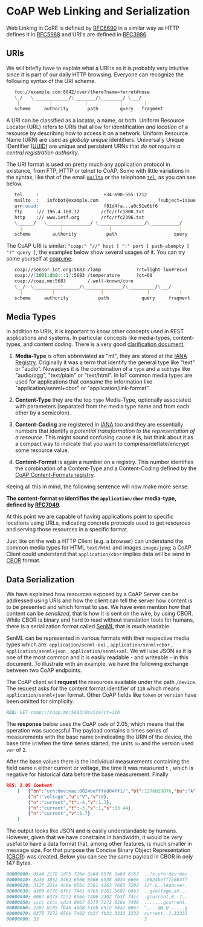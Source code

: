 # CoAP Web Linking and Serialization

Web Linking in CoRE is defined by [RFC6690](https://tools.ietf.org/html/rfc6690) in a similar way as HTTP defines it in [RFC5988](https://tools.ietf.org/html/rfc5988) and URI's are defined in [RFC3986](https://tools.ietf.org/html/rfc3986).

## URIs

We will briefly have to explain what a URI is as it is probably very intuitive since it is part of our daily HTTP browsing. Everyone can recognize the following syntax of the URI scheme.

```md
   foo://example.com:8042/over/there?name=ferret#nose
   \_/   \_____________/\________/\________/ \___/
    |           |            |            |        |
   scheme     authority       path        query   fragment
```

A URI can be classified as a locator, a name, or both. Uniform Resource Locator (URL) refers to URIs that allow for identification *and location* of a resource by describing how to access it on a network. Uniform Resource Name (URN) are used as *globally unique* identifiers. Universally Unique IDentifier ([UUID](https://tools.ietf.org/html/rfc4122)) are unique and persistent URNs that *do not require a central registration authority*.

The URI format is used on pretty much any application protocol in existance, from FTP, HTTP or telnet to CoAP. Some with little variations in the syntax, like that of the email [`mailto`](https://tools.ietf.org/html/rfc6068) or the telephone [`tel`](https://tools.ietf.org/html/rfc3966), as you can see below.

```md
   tel     :                        +34-690-555-1212
   mailto  :   infobot@example.com                      ?subject=issue
   urn:uuid:                        f81d4fa...a0c91e6bf6
   ftp     :// 196.4.160.12        /rfc/rfc1808.txt
   http    :// www.ietf.org        /rfc/rfc2396.txt
   \______/   \________________/ \_________________/\___________/
     |              |                 |                         |
   scheme        authority           path                     query
```

The CoAP URI is similar: `"coap:" "//" host [ ":" port ] path-abempty [ "?" query ]`, the examples below show several usages of it. You can try some yourself at [coap.me](http://coap.me).

```md
   coap://sensor.iot.org:5683 /lamp             ?rt=light-lux#rec=3
   coap://[2001:db8:::1]:5683 /temperature      ?ct=60
   coap://coap.me:5683        /.well-known/core
   \__/  \_________________/\______________/\__________/\___/
     |           |                 |                |           |
   scheme     authority           path            query     fragment
```

## Media Types

In addition to URIs, it is important to know other concepts used in REST applications and systems. In  particular concepts like media-types, content-types, and content coding. There is a very good [clarification document](https://tools.ietf.org/html/draft-bormann-core-media-content-type-format-00), 

1. **Media-Type** is often abbreviated as "mt", they are stored at the [IANA Registry](https://www.iana.org/assignments/media-types/media-types.xhtml). Originally it was a term that identify the general type like "text" or "audio". Nowadays it is the combination of a `type` and a `subtype` like "audio/ogg", "text/plain" or "text/html". In IoT common media types are used for applications that consume the information like "application/senml+cbor" or "application/link-format".

2. **Content-Type** they are the top `type` Media-Type, optionally associated with parameters (separated from the media type name and from each other by a semicolon).

3. **Content-Coding** are registered in [IANA](http://www.iana.org/assignments/http-parameters) too and they are essentially numbers that identify a *potential transformation to the representation of a resource*. This might sound confusing cause it is, but think about it as a compact way to indicate that you want to compress/deflate/encrypt some resource value.

4. **Content-Format** is again a number on a registry. This number identifies the combination of a Content-Type and a Content-Coding defined by the [CoAP Content-Formats registry](https://www.iana.org/assignments/core-parameters/core-parameters.xhtml).

Keeing all this in mind, the following sentence will now make more sense:

**The content-format `60` identifies the `application/cbor` media-type, defined by [RFC7049](http://www.iana.org/go/rfc7049).**

At this point we are capable of having applications point to specific locations using URLs, indicating concrete protocols used to get resources and serving those resources in a specific format.

Just like on the web a HTTP Client (e.g. a browser) can understand the common media types for HTML `text/html` and  images `image/jpeg`; a CoAP Client could understand that `application/cbor` implies data will be send in [CBOR](http://www.iana.org/go/rfc7049) format.

## Data Serialization

We have explained how resources exposed by a CoAP Server can be addressed using URIs and how the client can tell the server how content is to be presented and which format to use. We have even mention how that content can be *serialized*, that is how it is sent on the wire, by using CBOR.
While CBOR is binary and hard to read without translation tools for humans, there is a serialization format called [SenML](https://tools.ietf.org/html/rfc8428) that is much readable.

SenML can be represented in various formats with their respective media types which are: `application/senml-exi` , `application/senml+cbor` , `application/senml+json` , `application/senml+xml`. We will use JSON as it is one of the most common and it is easily readable - and writeable - in this document. To illustrate with an example, we have the following exchange between two CoAP endpoints.

The CoAP client will **request** the resources available under the path `/device`. The request asks for the content format identifier of `110` which means `application/senml+json` format. Other CoAP fields like `token` or `version` have been omitted for simplicity.

```md
REQ: GET coap://coap.me:5683/device?ct=110
```

The **response** below uses the CoAP `code` of 2.05, which means that the operation was successful The payload contains a times series of measurements with the base name `bn`indicating the URN of the device, the base time `bt`when the time series started, the units `bu` and the version used `ver` of `2`.

After the base values there is the individual measurements containing the field name `n` either current or voltage, the time it was measured `t` , which is negative for historical data before the base measurement. Finally 

```json
RES: 2.05 Content
    [   {"bn":"urn:dev:mac:0024befffe804ff1/","bt":1276020076,"bu":"A","ver":2},
        {"n":"voltage","u":"V","v":0},
        {"n":"current","t":-4,"v":1.3},
        {"n":"current","t":-3,"v":1,"s":33.44},
        {"n":"current","v":1.7}
    ]
```

The output looks like JSON and is easily understandable by humans. However, given that we have constrains in bandwidth, it would be very useful to have a data format that, among other features, is much smaller in message size. For that purpose the Concise Binary Object Representation ([CBOR](https://cbor.io)) was created. Below you can see the same payload in CBOR in only 147 Bytes.

```md
00000000: 85a4 2178 1d75 726e 3a64 6576 3a6d 6163  ..!x.urn:dev:mac
00000010: 3a30 3032 3462 6566 6666 6538 3034 6666  :0024befffe804ff
00000020: 312f 221a 4c0e 856c 2361 4163 7665 7202  1/".L..l#aAcver.
00000030: a300 6776 6f6c 7461 6765 0161 5602 00a3  ..gvoltage.aV...
00000040: 0067 6375 7272 656e 7406 2302 fb3f f4cc  .gcurrent.#..?..
00000050: cccc cccc cda4 0067 6375 7272 656e 7406  .......gcurrent.
00000060: 2202 0105 fb40 40b8 51eb 851e b8a2 0067  "....@@.Q......g
00000070: 6375 7272 656e 7402 fb3f fb33 3333 3333  current..?.33333
00000080: 33                                       3
```